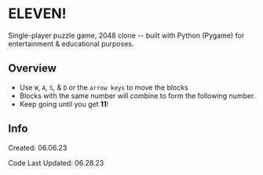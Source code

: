 # ELEVEN!

Single-player puzzle game, 2048 clone -- built with Python (Pygame) for entertainment & educational purposes.

## Overview

- Use `W`, `A`, `S`, & `D` or the `arrow keys` to move the blocks
- Blocks with the same number will combine to form the following number.
- Keep going until you get **11**!

## Info

Created: 06.06.23

Code Last Updated: 06.28.23
